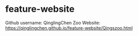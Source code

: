 # feature-website
Github username:  QinglingChen
Zoo Website:
https://qinglingchen.github.io/feature-website/Qingszoo.html

